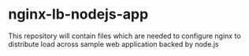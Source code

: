 # nginx-lb-nodejs-app
This repository will contain files which are needed to configure nginx to distribute load across sample web application backed by node.js
